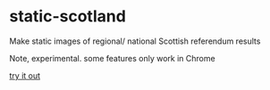 static-scotland
===============

Make static images of regional/ national Scottish referendum results

Note, experimental. some features only work in Chrome

[try it out](http://ft-interactive.github.io/static-scotland/)